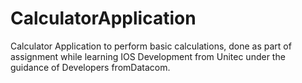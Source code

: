 # CalculatorApplication
Calculator Application to perform basic calculations, done as part of assignment while learning IOS Development from Unitec under the guidance of Developers fromDatacom.
